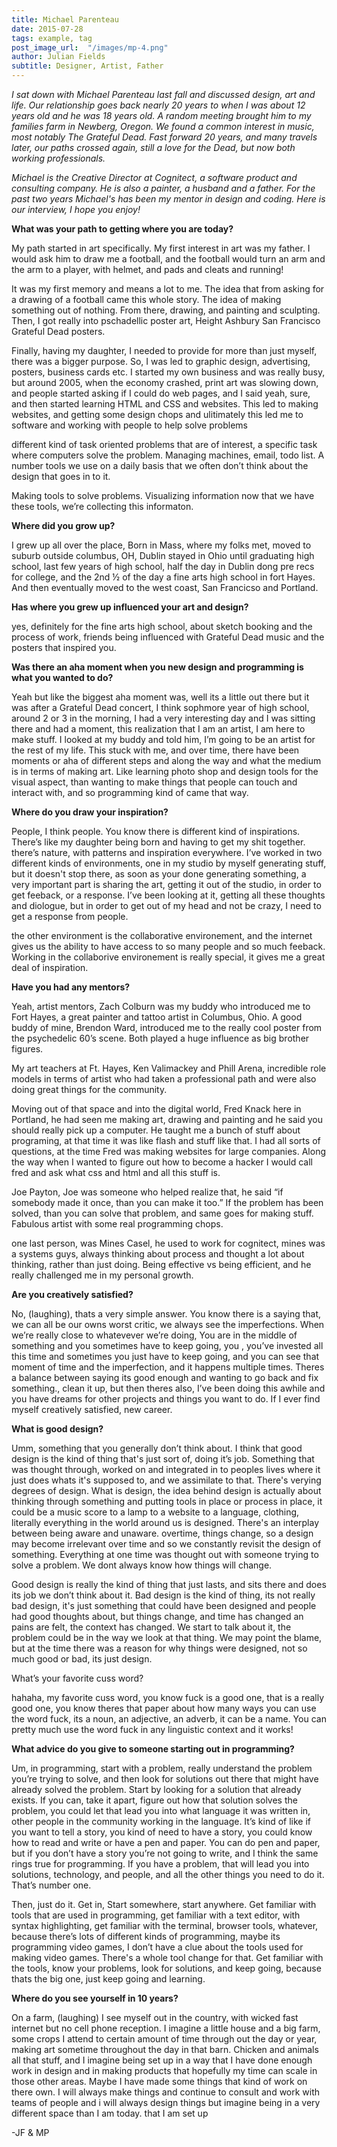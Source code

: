 ```yaml
---
title: Michael Parenteau
date: 2015-07-28
tags: example, tag
post_image_url:  "/images/mp-4.png"
author: Julian Fields
subtitle: Designer, Artist, Father
---
```


*I sat down with Michael Parenteau last fall and discussed design, art
and life.  Our relationship goes back nearly 20 years to when I was
about 12 years old and he was 18 years old.  A random meeting brought him to my families farm in
Newberg, Oregon.  We found a common interest in music, most notably The
Grateful Dead.  Fast forward 20 years, and many travels later, our paths crossed again, still
a love for the Dead, but now both working professionals.* 

*Michael is the Creative Director at Cognitect, a software product and consulting
company.  He is also a painter, a husband and a father.  For the past two years
Michael's has been my mentor in design and coding.
Here is our interview, I hope you enjoy!*

**What was your path to getting where you are today?**

My path started in art specifically.  My first interest in art was my father.  I would ask him to draw  me a football, and the football would turn an arm and the arm to a player, with helmet, and  pads and cleats and running!  

It was my first memory and means a lot to me. The idea that from asking for a drawing of a football came this whole story.  The idea of making something out of nothing.  From there, drawing, and painting and sculpting.  Then, I got really into pschadellic poster art, Height Ashbury San Francisco Grateful Dead posters.  

Finally, having my daughter, I needed to provide for more than just myself, there was a bigger purpose.  So, I was led to graphic design, advertising, posters, business cards etc.  I started my own business and was really busy, but around 2005, when the economy crashed, print art was slowing down, and people started asking if I could do web pages, and I said yeah, sure, and then started learning HTML and CSS and websites.  This led to making websites, and getting some design chops and ulitimately this led me to software and working with people to help solve problems

different kind of task oriented problems that are of interest, a specific task where computers solve the problem.  Managing machines, email, todo list.  A number tools we use on a daily basis that we often don’t think about the design that goes in to it.

Making tools to solve problems.
Visualizing information
now that we have these tools, we’re collecting this informaton.

**Where did you grow up?**

I grew up all over the place, Born in Mass, where my folks met,
moved to suburb outside columbus, OH, Dublin
stayed in Ohio until graduating high school, last few years of high school, half the day in Dublin dong pre recs for college, and the 2nd ½ of the day a fine arts high school in fort Hayes.  And then eventually moved to the west coast, San Francicso and Portland.

**Has where you grew up influenced your art and design?**

yes, definitely for the fine arts high school, about sketch booking and the process of work,
friends being influenced with Grateful Dead music and the posters that inspired you.

**Was there an aha moment when you new design and programming is what you wanted to do?**

Yeah but like the biggest aha moment was, well its a little out there but it was after a Grateful Dead concert, I think sophmore year of high school, around 2 or 3 in the morning, I had a very interesting day and I was sitting there and had a moment, this realization that I am an artist, I am here to make stuff.  I looked at my buddy and told him, I’m going to be an artist for the rest of my life.  This stuck with me, and over time, there have been moments or aha of different steps and along the way and what the medium is in terms of making art.  Like learning photo shop and design tools for the visual aspect, than wanting to make things that people can touch and interact with, and so programming kind of came that way.

**Where do you draw your inspiration?**

People, I think people.  You know there is different kind of inspirations.  There’s like my daughter being born and having to get my shit together. there’s nature, with patterns and inspiration everywhere.  I’ve worked in two different kinds of environments,  one in my studio by myself generating stuff, but it doesn't stop there, as soon as your done generating something, a very important part is sharing the art, getting it out of the studio, in order to get feeback, or a response.  I’ve been looking at it, getting all these thoughts and diologue, but in order to get out of my head and not be crazy, I need to get a response from people.

the other environment is the collaborative environement, and the internet gives us the ability to have access to so many people and so much feeback.  Working in the collaborive environement is really special, it gives me a great deal of inspiration.

**Have you had any mentors?**

Yeah, artist mentors, Zach Colburn was my buddy who introduced me to Fort Hayes, a great painter and tattoo artist in Columbus, Ohio. A good buddy of mine, Brendon Ward, introduced me to the really cool poster from the psychedelic 60’s scene.  Both played a huge influence as big brother figures.

My art teachers at Ft. Hayes, Ken Valimackey and Phill Arena, incredible role models in terms of artist who had taken a professional path and were also doing great things for the community.

Moving out of that space and into the digital world, Fred Knack here in Portland, he had seen me making art, drawing and painting and he said you should really pick up a computer.  He taught me a bunch of stuff about programing, at that time it was like flash and stuff like that.  I had all sorts of questions, at the time Fred was making websites for large companies.  Along the way when I wanted to figure out how to become a hacker I would call fred and ask what css and html and all this stuff is.

Joe Payton, Joe was someone who helped realize that, he said “if somebody made it once, than you can make it too.”  If the problem has been solved, than you can solve that problem, and same goes for making stuff.  Fabulous artist with some real programming chops.

one last person, was Mines Casel, he used to work for cognitect, mines was a systems guys, always thinking about process and thought a lot about thinking, rather than just doing.  Being effective vs being efficient, and he really challenged me in my personal growth.




**Are you creatively satisfied?**

No, (laughing), thats a very simple answer.  You know there is a saying that, we can all be our owns worst critic, we always see the imperfections.  When we’re really close to whatevever we’re doing, You are in the middle of something and you sometimes have to keep going, you , you’ve invested all this time and sometimes you just have to keep going, and you can see that moment of time and the imperfection, and it happens multiple times.   Theres a balance between saying its good enough and wanting to go back and fix something., clean it up, but then theres also, I’ve been doing this awhile and you have dreams for other projects and things you want to do.  If I ever find myself creatively satisfied, new career.

**What is good design?**

Umm, something that you generally don’t think about.  I think that good design is the kind of thing that's just sort of, doing it’s job.  Something that was thought through, worked on and integrated in to peoples lives where it just does whats it's supposed to, and we assimilate to that.  There's verying degrees of design.  What is design, the idea behind design is actually about thinking through something and putting tools in place or process in place, it could be a music score to a lamp to a website to a language, clothing, literally everything in the world around us is designed.  There's an interplay between being aware and unaware.   overtime, things change, so a design may become irrelevant over time and so we constantly revisit the design of something.  Everything at one time was thought out with someone trying to solve a problem.  We dont always know how things will change.  

Good design is really the kind of thing that just lasts, and sits there and does its job we don’t think about it.  Bad design is the kind of thing, its not really bad design,  it's just something that could have been designed and people had good thoughts about, but things change, and time has changed an pains are felt, the context has changed.  We start to talk about it, the problem could be in the way we look at that thing.  We may point the blame, but at the time there was a reason for why things were designed, not so much good or bad, its just design.  

What’s your favorite cuss word?

hahaha, my favorite cuss word, you know fuck is a good one, that is a really good one, you know theres that paper about how many ways you can use the word fuck, its a noun, an adjective, an adverb, it can be a name.  You can pretty much use the word fuck in any linguistic context and it works!

**What advice do you give to someone starting out in programming?**

Um, in programming, start with a problem, really understand the problem you’re trying to solve, and then look for solutions out there that might have already solved the problem.  Start by looking for a solution that already exists.  If you can, take it apart, figure out how that solution solves the problem, you could let that lead you into what language it was written in, other people in the community  working in the language.  It’s kind of like if you want to tell a story, you kind of need to have a story, you could know how to read and write or have a pen and paper. You can do pen and paper, but if you don’t have a story you’re not going to write, and I think the same rings true for programming. If you have a problem, that will lead you into solutions, technology, and people, and all the other things you need to do it. That’s number one.

Then, just do it. Get in, Start somewhere, start anywhere.   Get familiar with tools that are used in programming, get familiar with a text editor, with syntax highlighting, get familiar with the terminal, browser tools, whatever, because there’s lots of different kinds of programming, maybe its programming video games, I don’t have a clue about the tools used for making video games.  There's a whole tool change for that.  Get familiar with the tools, know your problems, look for solutions, and keep going, because thats the big one, just keep going and learning.

**Where do you see yourself in 10 years?**

On a farm, (laughing)  I see myself out in the country, with  wicked fast internet but no cell phone reception.  I imagine a little house and a big farm, some crops I attend to certain amount of time through out the day or year, making art sometime throughout the day in that barn. Chicken and animals all that stuff, and I imagine being set up in a way that I have done enough work in design and in making products that hopefully my time can scale in those other areas.  Maybe I have made some things that kind of work on there own.  I will always make things and continue to consult and work with teams of people and i will always design things but imagine being in a very different space than I am today. that I am set up 

-JF & MP





